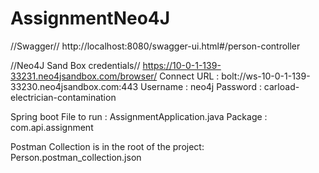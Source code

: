 # AssignmentNeo4J




//Swagger//
http://localhost:8080/swagger-ui.html#/person-controller



//Neo4J Sand Box credentials//
https://10-0-1-139-33231.neo4jsandbox.com/browser/
Connect URL : bolt://ws-10-0-1-139-33230.neo4jsandbox.com:443
Username    : neo4j
Password    : carload-electrician-contamination



Spring boot File to run : AssignmentApplication.java
Package : com.api.assignment


Postman Collection is in the root of the project: Person.postman_collection.json

